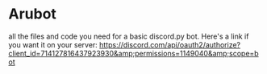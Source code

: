 # Arubot
all the files and code you need for a basic discord.py bot. Here's a link if you want it on your server: https://discord.com/api/oauth2/authorize?client_id=714127816437923930&amp;permissions=1149040&amp;scope=bot
